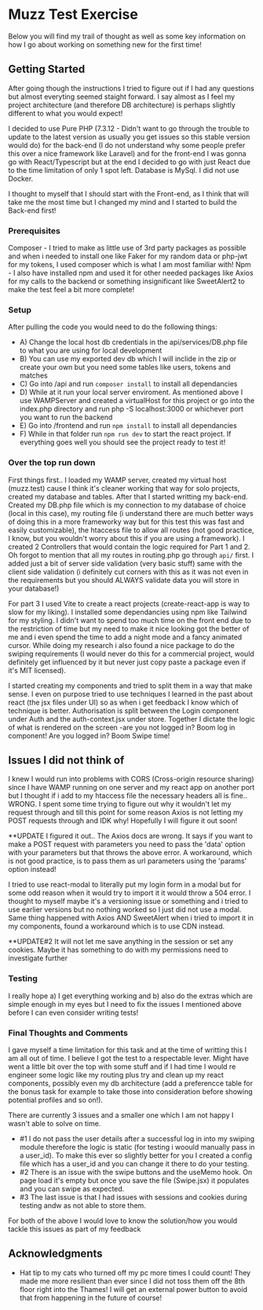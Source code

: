 # Muzz Test Exercise

Below you will find my trail of thought as well as some key information on how I go about working on something new for the first time!

## Getting Started

After going though the instructions I tried to figure out if I had any questions but almost everyting seemed staight forward. I say almost as
I feel my project architecture (and therefore DB architecture) is perhaps slightly different to what you would expect!

I decided to use Pure PHP (7.3.12 - Didn't want to go through the trouble to update to the latest version as usually you get issues so this stable version would do)
 for the back-end (I do not understand why some people prefer this over a nice framework like Laravel) and for the front-end I was gonna go with React/Typescript
 but at the end I decided to go with just React due to the time limitation of only 1 spot left. Database is MySql. I did not use Docker.

I thought to myself that I should start with the Front-end, as I think that will take me the most time but I changed my mind and I started to build the Back-end first!

### Prerequisites

Composer - I tried to make as little use of 3rd party packages as possible and when i needed to install one like Faker for my random data or php-jwt for my tokens, I used composer which is what I am most familiar with!
Npm - I also have installed npm and used it for other needed packages like Axios for my calls to the backend or something insignificant like SweetAlert2 to make the test feel a bit more complete!

### Setup
After pulling the code you would need to do the following things:

  - A) Change the local host db credentials in the api/services/DB.php file to what you are using for local development
  - B) You can use my exported dev db which I will inclide in the zip or create your own but you need some tables like users, tokens and matches
  - C) Go into /api and run `composer install` to install all dependancies
  - D) While at it run your local server enviroment. As mentioned above I use WAMPServer and created a virtualHost for this project or go into the index.php directory and run php -S localhost:3000
       or whichever port you want to run the backend
  - E) Go into /frontend and run `npm install` to install all dependancies
  - F) While in that folder run `npm run dev` to start the react project. If everything goes well you should see the project ready to test it!

### Over the top run down

First things first.. I loaded my WAMP server, created my virtual host (muzz.test) cause I think it's cleaner working that way for solo projects, created my database and tables. 
After that I started writting my back-end. Created my DB.php file which is my connection to my database of choice (local in this case), my routing file (i understand there are much better
ways of doing this in a more frameworky way but for this test this was fast and easily customizable), the htaccess file to allow all routes (not good practice, I know, but you wouldn't worry
about this if you are using a framework). I created 2 Controllers that would contain the logic required for Part 1 and 2. Oh forgot to mention that all my routes in routing.php go through `api/` first.
I added just a bit of server side validation (very basic stuff) same with the client side validation (i definitely cut corners with this as it was not even in the requirements but you should ALWAYS validate data you
will store in your database!)

For part 3 I used Vite to create a react projects (create-react-app is way to slow for my liking). I installed some dependancies using npm like Tailwind for my styling. I didn't want to spend too much time on the front end due to the restriction of time but my need to make it nice looking got the better of me and i even spend the time
to add a night mode and a fancy animated cursor. While doing my research i also found a nice package to do the swiping requirements (I would never do this for a commercial project, would definitely get influenced by it
but never just copy paste a package even if it's MIT licensed).

I started creating my components and tried to split them in a way that make sense. I even on purpose tried to use techniques I learned in the past about react (the jsx files under UI) so as when i get feedback I know
which of technique is better. Authorisation is split between the Login component under Auth and the auth-context.jsx under store. Together I dictate the logic of what is rendered on the screen -are you not logged in? Boom 
log in component! Are you logged in? Boom Swipe time!

## Issues I did not think of

I knew I would run into problems with CORS (Cross-origin resource sharing) since I have WAMP running on one server and my react app on another port but I thought if i add to my htaccess file the necessary headers all is fine.. WRONG. 
I spent some time trying to figure out why it wouldn't let my request through and till this point for some reason Axios is not letting my POST requests through and IDK why! Hopefully I will figure it out soon!

**UPDATE I figured it out.. The Axios docs are wrong. It says if you want to make a POST request with parameters you need to pass the 'data' option with your parameters but that throws the above error. A workaround, which is not good practice, is to pass them as url parameters using the 'params' option instead!

I tried to use react-modal to literally put my login form in a modal but for some odd reason when it would try to import it it would throw a 504 error. I thought to myself maybe it's a versioning issue or something and i tried to use
earlier versions but no nothing worked so I just did not use a modal. Same thing happened with Axios AND SweetAlert when i tried to import it in my components, found a workaround which is to use CDN instead.

**UPDATE#2 It will not let me save anything in the session or set any cookies. Maybe it has something to do with my permissions need to investigate further

### Testing

I really hope a) I get everything working  and b) also do the extras which are simple enough in my eyes but I need to fix the issues I mentioned above before I can even consider writing tests!

### Final Thoughts and Comments

I gave myself a time limitation for this task and at the time of writting this I am all out of time. I believe I got the test to a respectable lever. Might have went a little bit over the top with some stuff
and if I had time I would re engineer some logic like my routing plus try and clean up my react components, possibly even my db architecture (add a preferencce table for the bonus task for example to take those into consideration before showing potential profiles and so on!).

There are currently 3 issues and a smaller one which I am not happy I wasn't able to solve on time.
  - #1 I do not pass the user details after a successful log in into my swiping module therefore the logic is static (for testing i woould manually pass in a user_id). To make this ever so slightly better for you I created a config file which has a user_id and you can change it there to do your testing.
  - #2 There is an issue with the swipe buttons and the useMemo hook. On page load it's empty but once you save the file (Swipe.jsx) it populates and you can swipe as expected.
  - #3 The last issue is that I had issues with sessions and cookies during testing andw as not able to store them.

  For both of the above I would love to know the solution/how you would tackle this issues as part of my feedback

## Acknowledgments

  - Hat tip to my cats who turned off my pc more times I could count! They made me more resilient than ever since I did not toss them off the 8th floor right into the Thames! I will get an external power button to avoid that from happening in the future of course!
